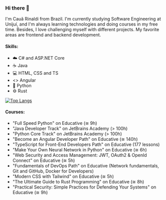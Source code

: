 ### Hi there 👋

I'm Cauã Rinaldi from Brazil. I'm currently studying Software Engineering at Unijuí, and I'm always learning technologies and doing courses in my free time. Besides, I love challenging myself with different projects. My favorite areas are frontend and backend development.

#### Skills:
 - ☁️ C# and ASP.NET Core
 - ☕ Java
 - 💻 HTML, CSS and TS
 - <> Angular
 - 🐍 Python
 - ⚙️ Rust

[![Top Langs](https://cr-skills-chart-widget.azurewebsites.net/api/api?username=cau777)](https://profile.codersrank.io/user/cau777)

#### Courses:
 - "Full Speed Python" on Educative (≅ 9h)
 - "Java Developer Track" on JetBrains Academy (> 100h)
 - "Python Core Track" on JetBrains Academy (> 100h)
 - "Become an Angular Developer Path" on Educative (≅ 140h)
 - "TypeScript for Front-End Developers Path" on Educative (177 lessons)
 - "Make Your Own Neural Network in Python" on Educative (≅ 6h)
 - "Web Security and Access Management: JWT, OAuth2 & OpenId Connect" on Educative (≅ 5h)
 - "Fundamentals of DevOps Path" on Educative (Network fundamentals, Git and GitHub, Docker for Developers)
 - "Modern CSS with Tailwind" on Educative (≅ 5h)
 - "The Ultimate Guide to Rust Programming" on Educative (≅ 8h)
 - "Practical Security: Simple Practices for Defending Your Systems" on Educative (≅ 9h)
